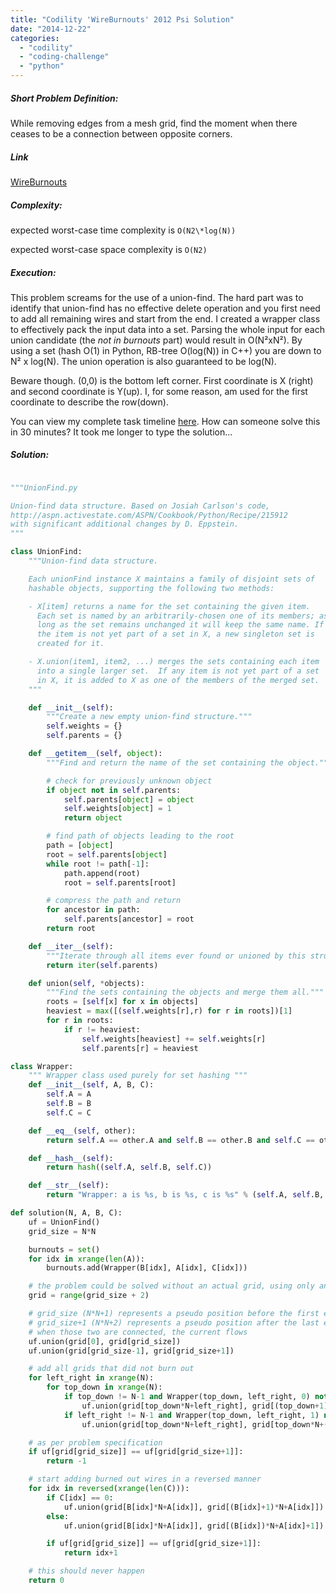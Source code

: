 ```yaml
---
title: "Codility 'WireBurnouts' 2012 Psi Solution"
date: "2014-12-22"
categories: 
  - "codility"
  - "coding-challenge"
  - "python"
---
```


##### Short Problem Definition:

While removing edges from a mesh grid, find the moment when there ceases to be a connection between opposite corners.

##### Link

[WireBurnouts](https://codility.com/programmers/challenges/psi2012)

##### Complexity:

expected worst-case time complexity is `O(N2\*log(N))`

expected worst-case space complexity is `O(N2)`

##### Execution:

This problem screams for the use of a union-find. The hard part was to identify that union-find has no effective delete operation and you first need to add all remaining wires and start from the end. I created a wrapper class to effectively pack the input data into a set. Parsing the whole input for each union candidate (the _not in burnouts_ part) would result in O(N²xN²). By using a set (hash O(1) in Python, RB-tree O(log(N)) in C++)   you are down to N² x log(N). The union operation is also guaranteed to be log(N).

Beware though. (0,0) is the bottom left corner. First coordinate is X (right) and second coordinate is Y(up). I, for some reason, am used for the first coordinate to describe the row(down).

You can view my complete task timeline [here](https://codility.com/demo/results/demo5C37TA-3ZA/). How can someone solve this in 30 minutes? It took me longer to type the solution...

##### Solution:

```python

"""UnionFind.py

Union-find data structure. Based on Josiah Carlson's code,
http://aspn.activestate.com/ASPN/Cookbook/Python/Recipe/215912
with significant additional changes by D. Eppstein.
"""

class UnionFind:
    """Union-find data structure.

    Each unionFind instance X maintains a family of disjoint sets of
    hashable objects, supporting the following two methods:

    - X[item] returns a name for the set containing the given item.
      Each set is named by an arbitrarily-chosen one of its members; as
      long as the set remains unchanged it will keep the same name. If
      the item is not yet part of a set in X, a new singleton set is
      created for it.

    - X.union(item1, item2, ...) merges the sets containing each item
      into a single larger set.  If any item is not yet part of a set
      in X, it is added to X as one of the members of the merged set.
    """

    def __init__(self):
        """Create a new empty union-find structure."""
        self.weights = {}
        self.parents = {}

    def __getitem__(self, object):
        """Find and return the name of the set containing the object."""

        # check for previously unknown object
        if object not in self.parents:
            self.parents[object] = object
            self.weights[object] = 1
            return object

        # find path of objects leading to the root
        path = [object]
        root = self.parents[object]
        while root != path[-1]:
            path.append(root)
            root = self.parents[root]

        # compress the path and return
        for ancestor in path:
            self.parents[ancestor] = root
        return root

    def __iter__(self):
        """Iterate through all items ever found or unioned by this structure."""
        return iter(self.parents)

    def union(self, *objects):
        """Find the sets containing the objects and merge them all."""
        roots = [self[x] for x in objects]
        heaviest = max([(self.weights[r],r) for r in roots])[1]
        for r in roots:
            if r != heaviest:
                self.weights[heaviest] += self.weights[r]
                self.parents[r] = heaviest

class Wrapper:
    """ Wrapper class used purely for set hashing """
    def __init__(self, A, B, C):
        self.A = A
        self.B = B
        self.C = C

    def __eq__(self, other):
        return self.A == other.A and self.B == other.B and self.C == other.C

    def __hash__(self):
        return hash((self.A, self.B, self.C))

    def __str__(self):
        return "Wrapper: a is %s, b is %s, c is %s" % (self.A, self.B, self.C)

def solution(N, A, B, C):
    uf = UnionFind()
    grid_size = N*N

    burnouts = set()
    for idx in xrange(len(A)):
        burnouts.add(Wrapper(B[idx], A[idx], C[idx]))

    # the problem could be solved without an actual grid, using only an range index
    grid = range(grid_size + 2)

    # grid_size (N*N+1) represents a pseudo position before the first element
    # grid_size+1 (N*N+2) represents a pseudo position after the last element
    # when those two are connected, the current flows
    uf.union(grid[0], grid[grid_size])
    uf.union(grid[grid_size-1], grid[grid_size+1])

    # add all grids that did not burn out
    for left_right in xrange(N):
        for top_down in xrange(N):
            if top_down != N-1 and Wrapper(top_down, left_right, 0) not in burnouts:
                uf.union(grid[top_down*N+left_right], grid[(top_down+1)*N+left_right])
            if left_right != N-1 and Wrapper(top_down, left_right, 1) not in burnouts:
                uf.union(grid[top_down*N+left_right], grid[top_down*N+(left_right+1)])

    # as per problem specification
    if uf[grid[grid_size]] == uf[grid[grid_size+1]]:
        return -1

    # start adding burned out wires in a reversed manner
    for idx in reversed(xrange(len(C))):
        if C[idx] == 0:
            uf.union(grid[B[idx]*N+A[idx]], grid[(B[idx]+1)*N+A[idx]])
        else:
            uf.union(grid[B[idx]*N+A[idx]], grid[(B[idx])*N+A[idx]+1])

        if uf[grid[grid_size]] == uf[grid[grid_size+1]]:
            return idx+1

    # this should never happen
    return 0
```
